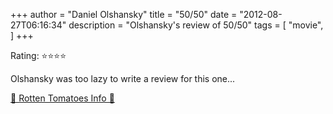 +++
author = "Daniel Olshansky"
title = "50/50"
date = "2012-08-27T06:16:34"
description = "Olshansky's review of 50/50"
tags = [
    "movie",
]
+++

Rating: ⭐⭐⭐⭐

Olshansky was too lazy to write a review for this one...

[🍅 Rotten Tomatoes Info 🍅](https://www.rottentomatoes.com//m/5050_2011)